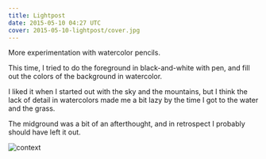 ```yaml
---
title: Lightpost
date: 2015-05-10 04:27 UTC
cover: 2015-05-10-lightpost/cover.jpg
---
```


More experimentation with watercolor pencils.

This time, I tried to do the foreground in black-and-white with pen,
and fill out the colors of the background in watercolor.

I liked it when I started out with the sky and the mountains,
but I think the lack of detail in watercolors made me a bit lazy by the time
I got to the water and the grass.

The midground was a bit of an afterthought,
and in retrospect I probably should have left it out.

![context](/sketches/2015-05-10-lightpost/context.jpg)
